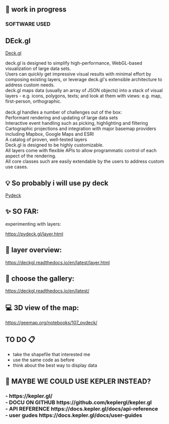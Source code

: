 ##  📣 work in progress 
<h3>SOFTWARE USED</h3>

<h2>DEck.gl</h2>

[Deck.gl](https://deck.gl/docs)


deck.gl is designed to simplify high-performance, WebGL-based visualization of large data sets. 
<br>Users can quickly get impressive visual results with minimal effort by composing existing layers, or leverage deck.gl's extensible architecture to address custom needs.
<br>
deck.gl maps data (usually an array of JSON objects) into a stack of visual layers - e.g. icons, polygons, texts; 
and look at them with views: e.g. map, first-person, orthographic.<br>
<br>
deck.gl handles a number of challenges out of the box:
<br>
Performant rendering and updating of large data sets<br>
Interactive event handling such as picking, highlighting and filtering<br>
Cartographic projections and integration with major basemap providers including Mapbox, Google Maps and ESRI<br>
A catalog of proven, well-tested layers<br>
Deck.gl is designed to be highly customizable. 
<br>All layers come with flexible APIs to allow programmatic control of each aspect of the rendering. <br>
All core classes such are easily extendable by the users to address custom use cases.


## 💡 So probably i will use py deck
[Pydeck](https://pydeck.gl)

## ✨ SO FAR:
experimenting with layers:

https://pydeck.gl/layer.html

## 🦊 layer overview:


https://deckgl.readthedocs.io/en/latest/layer.html 

## 🐞  choose the gallery:
https://deckgl.readthedocs.io/en/latest/

## 💻 3D view of the map:
https://geemap.org/notebooks/107_pydeck/ 

## TO DO 📋
- take the shapefile that interested me 
- use the same code as before 
- think about the best way to display data 

## 🧪 MAYBE WE COULD USE KEPLER INSTEAD?
<h3>
- https://kepler.gl/ <br> 
- DOCU ON GITHUB https://github.com/keplergl/kepler.gl <br>
- API REFERENCE https://docs.kepler.gl/docs/api-reference <br>
- user gudes https://docs.kepler.gl/docs/user-guides 
</h3>
